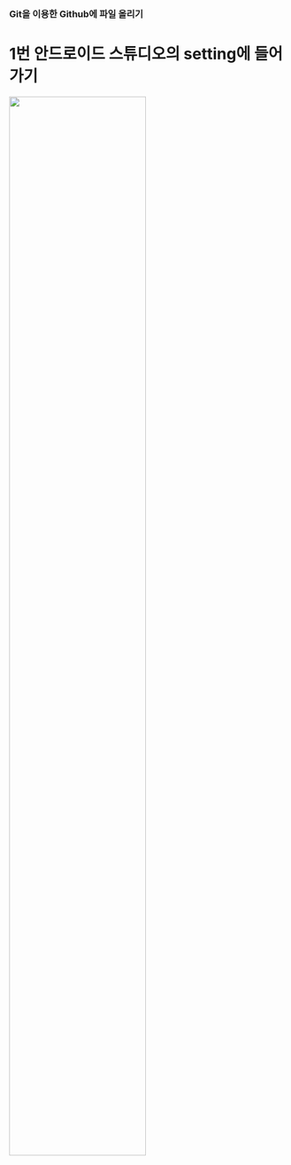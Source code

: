 

### Git을 이용한 Github에 파일 올리기


<h1>1번 안드로이드 스튜디오의 setting에 들어가기 </h1>
  <img width = "70%" src= "https://user-images.githubusercontent.com/51393580/206857985-f1879212-b447-4b2f-89cb-f4c5390a4813.png" />




